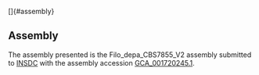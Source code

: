 []{#assembly}

Assembly
--------

The assembly presented is the Filo\_depa\_CBS7855\_V2 assembly submitted
to [INSDC](http://www.insdc.org) with the assembly accession
[GCA\_001720245.1](http://www.ebi.ac.uk/ena/data/view/GCA_001720245.1).
